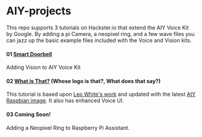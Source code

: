 # AIY-projects
This repo supports 3 tutorials on Hackster.io that extend the AIY Voice Kit by Google. By adding a pi Camera, a neopixel ring, and a few wave files you can jazz up the basic example files included with the Voice and Vision kits.

#### 01 <a href="https://www.hackster.io/elizmyers/aiy-smart-doorbell-02d8ad"> Smart Doorbell</a>
Adding Vision to AIY Voice Kit

#### 02 <a href="https://www.hackster.io/elizmyers/add-vision-to-the-aiy-voice-kit-e9ff3d">What is That?</a> (Whose logo is that?, What does that say?)
This tutorial is based upon <a href="http://blog.mybigideas.uk/2018/03/adding-vision-to-your-aiy-project-in-4.html">Leo White's work</a> and updated with the latest <a href="https://github.com/google/aiyprojects-raspbian/releases/tag/v20181116">AIY Raspbian image</a>. It also has enhanced Voice UI.

#### 03 Coming Soon!
Adding a Neopixel Ring to Raspberry Pi Assistant.

